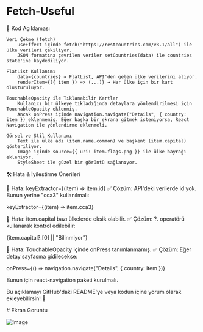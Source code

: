 ﻿# Fetch-Useful
📌 Kod Açıklaması

    Veri Çekme (fetch)
        useEffect içinde fetch("https://restcountries.com/v3.1/all") ile ülke verileri çekiliyor.
        JSON formatına çevrilen veriler setCountries(data) ile countries state'ine kaydediliyor.

    FlatList Kullanımı
        data={countries} → FlatList, API'den gelen ülke verilerini alıyor.
        renderItem={({ item }) => (...)} → Her ülke için bir kart oluşturuluyor.

    TouchableOpacity ile Tıklanabilir Kartlar
        Kullanıcı bir ülkeye tıkladığında detaylara yönlendirilmesi için TouchableOpacity eklenmiş.
        Ancak onPress içinde navigation.navigate("Details", { country: item }) eklenmemiş. Eğer başka bir ekrana gitmek isteniyorsa, React Navigation ile yönlendirme eklenmeli.

    Görsel ve Stil Kullanımı
        Text ile ülke adı (item.name.common) ve başkent (item.capital) gösteriliyor.
        Image içinde source={{ uri: item.flags.png }} ile ülke bayrağı ekleniyor.
        StyleSheet ile güzel bir görüntü sağlanıyor.

🛠 Hata & İyileştirme Önerileri

🔴 Hata: keyExtractor={(item) => item.id}
✅ Çözüm: API'deki verilerde id yok. Bunun yerine "cca3" kullanılmalı:

keyExtractor={(item) => item.cca3}

🔴 Hata: item.capital bazı ülkelerde eksik olabilir.
✅ Çözüm: ?. operatörü kullanarak kontrol edilebilir:

<Text style={styles.capital}>{item.capital?.[0] || "Bilinmiyor"}</Text>

🔴 Hata: TouchableOpacity içinde onPress tanımlanmamış.
✅ Çözüm: Eğer detay sayfasına gidilecekse:

onPress={() => navigation.navigate("Details", { country: item })}

Bunun için react-navigation paketi kurulmalı.

Bu açıklamayı GitHub'daki README'ye veya kodun içine yorum olarak ekleyebilirsin! 🚀

﻿# Ekran Goruntu
 
![Image](https://github.com/user-attachments/assets/4c63cd7e-a995-461f-8a82-dc57ee325788)

